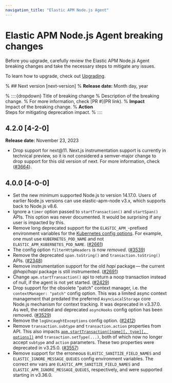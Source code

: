 ```yaml
---
navigation_title: "Elastic APM Node.js Agent"
---
```


# Elastic APM Node.js Agent breaking changes
Before you upgrade, carefully review the Elastic APM Node.js Agent breaking changes and take the necessary steps to mitigate any issues.

To learn how to upgrade, check out [Upgrading](/reference/upgrading.md).

% ## Next version [next-version]
% **Release date:** Month day, year

% ::::{dropdown} Title of breaking change
% Description of the breaking change.
% For more information, check [PR #](PR link).
% **Impact**<br> Impact of the breaking change.
% **Action**<br> Steps for mitigating deprecation impact.
% ::::

## 4.2.0 [4-2-0]
**Release date:** November 23, 2023

* Drop support for next@11. Next.js instrumentation support is currently in technical preview, so it is not considered a semver-major change to drop support for this old version of next. For more information, check ([#3664](https://github.com/elastic/apm-agent-nodejs/pull/3664)).

## 4.0.0 [4-0-0]
* Set the new minimum supported Node.js to version 14.17.0. Users of earlier Node.js versions can use elastic-apm-node v3.x, which supports back to Node.js v8.6.
* Ignore a `timer` option passed to `startTransaction()` and `startSpan()` APIs. This option was never documented. It would be surprising if any user is impacted by this.
* Remove long deprecated support for the `ELASTIC_APM_`-prefixed environment variables for the [Kubernetes config options](/reference/configuration.md#kubernetes-node-name). For example, one must use `KUBERNETES_POD_NAME` and not `ELASTIC_APM_KUBERNETES_POD_NAME`. ([#2661](https://github.com/elastic/apm-agent-nodejs/issues/2661))
* The config option `filterHttpHeaders` is now *removed*. ([#3539](https://github.com/elastic/apm-agent-nodejs/pull/3539))
* Remove the deprecated `span.toString()` and `transaction.toString()` APIs. ([#2348](https://github.com/elastic/apm-agent-nodejs/issues/2348))
* Remove instrumentation support for the old *hapi* package — the current *@hapi/hapi* package is still instrumented. ([#2691](https://github.com/elastic/apm-agent-nodejs/issues/2691))
* Change `apm.startTransaction()` api to return a noop transaction instead of null, if the agent is not yet started. ([#2429](https://github.com/elastic/apm-agent-nodejs/issues/2429))
* Drop support for the obsolete "patch" context manager, i.e. the `contextManager: "patch"` config option. This was a limited async context management that predated the preferred `AsyncLocalStorage` core Node.js mechanism for context tracking. It was deprecated in v3.37.0.  As well, the related and deprecated `asyncHooks` config option has been removed. ([#3529](https://github.com/elastic/apm-agent-nodejs/issues/3529))
* Remove the `logUncaughtExceptions` config option. ([#2412](https://github.com/elastic/apm-agent-nodejs/issues/2412))
* Remove `transaction.subtype` and `transaction.action` properties from API. This also impacts [`apm.startTransaction([name][, type][, options])`](/reference/agent-api.md#apm-start-transaction) and `transaction.setType(...)`, both of which now no longer accept `subtype` and `action` parameters. These two properties were deprecated in v3.25.0. ([#3557](https://github.com/elastic/apm-agent-nodejs/issues/3557))
* Remove support for the erroneous `ELASTIC_SANITIZE_FIELD_NAMES` and `ELASTIC_IGNORE_MESSAGE_QUEUES` config environment variables. The correct env vars are `ELASTIC_APM_SANITIZE_FIELD_NAMES` and `ELASTIC_APM_IGNORE_MESSAGE_QUEUES`, respectively, and were supported starting in v3.36.0.